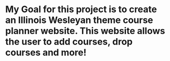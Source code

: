 # My Goal for this project is to create an Illinois Wesleyan theme course planner website. This website allows the user to add courses, drop courses and more!
